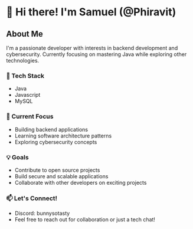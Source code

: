 # 👋 Hi there! I'm Samuel (@Phiravit)

## About Me
I'm a passionate developer with interests in backend development and cybersecurity. Currently focusing on mastering Java while exploring other technologies.

### 🔭 Tech Stack
- Java
- Javascript
- MySQL

### 🌱 Current Focus
- Building backend applications
- Learning software architecture patterns
- Exploring cybersecurity concepts

### 💡 Goals
- Contribute to open source projects
- Build secure and scalable applications
- Collaborate with other developers on exciting projects

### 📫 Let's Connect!
- Discord: bunnysotasty
- Feel free to reach out for collaboration or just a tech chat!

<!---
Phiravit/Phiravit is a ✨ special ✨ repository because its `README.md` (this file) appears on your GitHub profile.
You can click the Preview link to take a look at your changes.
--->
